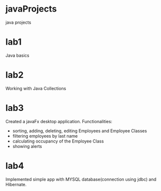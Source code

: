 # javaProjects
java projects 
# lab1
Java basics
# lab2
Working with Java Collections
# lab3
Created a javaFx desktop application.
Functionalities:
- sorting, adding, deleting, editing Employees and Employee Classes
- filtering employees by last name
- calculating occupancy of the Employee Class
- showing alerts
# lab4 
Implemented simple app with MYSQL database(connection using jdbc) and Hibernate.
